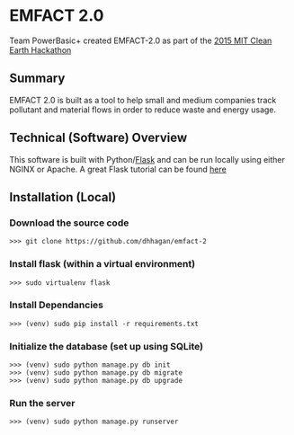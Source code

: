 # EMFACT 2.0

Team PowerBasic+ created EMFACT-2.0 as part of the [2015 MIT Clean Earth Hackathon][3]

## Summary

EMFACT 2.0 is built as a tool to help small and medium companies track pollutant and material flows in order to reduce waste and energy usage.

## Technical (Software) Overview

This software is built with Python/[Flask][1] and can be run locally using either NGINX or Apache. A great Flask tutorial can be found [here][2]

## Installation (Local)

### Download the source code

    >>> git clone https://github.com/dhhagan/emfact-2
    
### Install flask (within a virtual environment)

    >>> sudo virtualenv flask
    
### Install Dependancies

    >>> (venv) sudo pip install -r requirements.txt
    
### Initialize the database (set up using SQLite)

    >>> (venv) sudo python manage.py db init
    >>> (venv) sudo python manage.py db migrate
    >>> (venv) sudo python manage.py db upgrade
    
### Run the server

    >>> (venv) sudo python manage.py runserver


[1]: http://flask.pocoo.org/docs/0.10/tutorial/
[2]: http://blog.miguelgrinberg.com/post/the-flask-mega-tutorial-part-i-hello-world
[3]: http://cleanearthhack.mit.edu/
